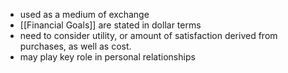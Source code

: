- used as a medium of exchange
- [[Financial Goals]] are stated in dollar terms
- need to consider utility, or amount of satisfaction derived from purchases, as well as cost.
- may play key role in personal relationships